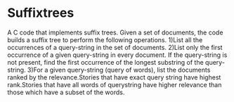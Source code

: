 # Suffixtrees
A C code that implements suffix trees.
Given a set of documents, the code builds a suffix tree to perform the following operations.
1)List all the occurrences of a query-string in the set of documents.
2)List only the first occurrence of a given query-string in every document. If the query-string is not present, find the first occurrence of the longest substring of the query-string.
3)For a given query-string (query of words), list the documents ranked by the relevance.Stories that have exact query string have highest rank.Stories that have all words of querystring have higher relevance than those which have a subset of the words.

